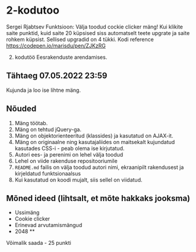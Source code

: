 # 2-kodutoo

Sergei Rjabtsev
Funktsioon:
Välja toodud cockie clicker mäng! Kui klikite saite punktid, kuid saite 20 küpsised siss automatselt teete upgrate ja saite rohkem küpsist. Sellised upgradid on 4 tükki.
Kodi reference https://codepen.io/marisdu/pen/ZJKzRG




2. kodutöö Eesrakenduste arendamises.

## Tähtaeg 07.05.2022 23:59

Kujunda ja loo ise lihtne mäng. 

## Nõuded

1. Mäng töötab.
1. Mäng on tehtud jQuery-ga. 
1. Mäng on objektorienteeritud (klassides) ja kasutatud on AJAX-it. 
1. Mäng on originaalne ning kasutajaliides on maitsekalt kujundatud kasutades CSS-i - peab olema ise kirjutatud. 
1. Autori ees- ja perenimi on lehel välja toodud
1. Lehel on viide rakenduse repositooriumile
1. `README.md` failis on välja toodud autori nimi, ekraanipilt rakendusest ja kirjeldatud funktsionaalsus
1. Kui kasutatud on koodi mujalt, siis sellel on viidatud. 

## Mõned ideed (lihtsalt, et mõte hakkaks jooksma)

* Ussimäng
* Cookie clicker
* Erinevad arvutamismängud
* 2048
**

Võimalik saada - 25 punkti
